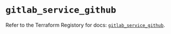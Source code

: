 # `gitlab_service_github`

Refer to the Terraform Registory for docs: [`gitlab_service_github`](https://www.terraform.io/docs/providers/gitlab/r/service_github).
